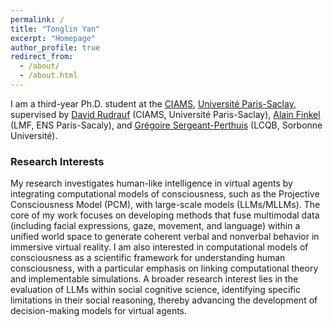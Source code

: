 ```yaml
---
permalink: /
title: "Tonglin Yan"
excerpt: "Homepage"
author_profile: true
redirect_from: 
  - /about/
  - /about.html
---
```



I am a third-year Ph.D. student at the [CIAMS](https://www.faculte-sciences-sport.universite-paris-saclay.fr/recherche/presentation-unite-de-recherche-ciams), [Université Paris-Saclay](https://www.universite-paris-saclay.fr/), supervised by [David Rudrauf](https://hebergement.universite-paris-saclay.fr/drproj/) (CIAMS, Université Paris-Saclay), [Alain Finkel](https://scholar.google.be/citations?user=jq7H21IAAAAJ&hl=fr) (LMF, ENS Paris-Sacaly), and [Grégoire Sergeant-Perthuis](http://gregoiresergeant-perthuis.com/index.html) (LCQB, Sorbonne Université).

<!-- 
I hold an Engineering Degree in Mathematical and Software Engineering from INSA Rouen Normandie and a Master’s in Data Science and Engineering (SID), co-accredited by INSA Rouen and the University of Rouen Normandy. -->

### Research Interests

My research investigates human-like intelligence in virtual agents by integrating computational models of consciousness, such as the Projective Consciousness Model (PCM), with large-scale models (LLMs/MLLMs). The core of my work focuses on developing methods that fuse multimodal data (including facial expressions, gaze, movement, and language) within a unified world space to generate coherent verbal and nonverbal behavior in immersive virtual reality. I am also interested in computational models of consciousness as a scientific framework for understanding human consciousness, with a particular emphasis on linking computational theory and implementable simulations. A broader research interest lies in the evaluation of LLMs within social cognitive science, identifying specific limitations in their social reasoning, thereby advancing the development of decision-making models for virtual agents.